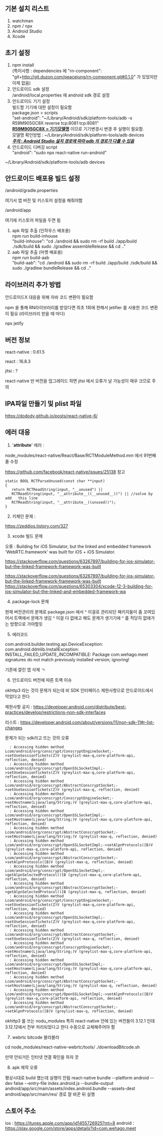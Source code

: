 ## 기본 설치 리스트

1. watchman
2. npm / npx
3. Android Studio
4. Xcode

## 초기 설정

1. npm install<br/>(특이사항 : dependencies 에 "rn-component": "git+http://git.duzon.com/peacejung/rn-component.git#0.1.0" 가 있었지만 이제 없음)
2. 안드로이드 sdk 설정<br/>
   /android/local.properties 에 android sdk 경로 설정
3. 안드로이드 기기 설정<br/>
   빌드할 기기에 대한 설정이 필요함<br/>
   package.json > scripts<br/>
       "set-android": "~/Library/Android/sdk/platform-tools/adb -s R59M905GC8X reverse tcp:8081 tcp:8081"<br/>
   <u>**R59M905GC8X = 기기모델명**</u> 이므로 기기변경시 변경 후 실행이 필요함.<br/>
   모델명 확인방법 : ~/Library/Android/sdk/platform-tools/adb devices<br/>
   *<u>**주의 : Android Studio 설치 경로에 따라 adb 의 경로가 다를 수 있음**</u>*
4. 안드로이드 디버깅 script<br/>
   "android": "sudo npx react-native run-android" 


~/Library/Android/sdk/platform-tools/adb devices

## 안드로이드 배포용 빌드 설정

/android/gradle.properties

여기서 앱 버전 및 키스토어 설정을 해줘야함

/android/app

여기에 키스토어 파일을 두면 됨

1. apk 파일 추출 (인하우스 배포용)<br/>
   npm run build-inhouse<br/>
       "build-inhouse": "cd ./android && sudo rm -rf build ./app/build ./sdk/build && sudo ./gradlew assembleRelease && cd .."
2. aab 파일 추출 (마켓 배포용)<br/>
   npm run build-aab<br/>
       "build-aab": "cd ./android && sudo rm -rf build ./app/build ./sdk/build && sudo ./gradlew bundleRelease && cd .."

## 라이브러리 추가 방법

안드로이드X 대응을 위해 자바 코드 변환이 필요함

npm 을 통해 RN라이브러리를 받았다면 최초 1회에 한해서 jetifier 를 사용한 코드 변환이 필요 (라이브러리 받을 때 마다)

npx jetify

## 버전 정보

react-native : 0.61.5

react : 16.8.3

jitsi : ?

react-native 만 버전을 업그레이드 하면 jitsi 에서 오류가 날 가능성이 매우 크므로 주의

## IPA파일 만들기 및 plist 파일

https://dodody.github.io/posts/react-native-6/

## 에러 대응

1. '__attribute__' 에러 :

node_modules/react-native/React/Base/RCTModuleMethod.mm 에서 91번째줄 수정

https://github.com/facebook/react-native/issues/25138 참고


```
static BOOL RCTParseUnused(const char **input)
{
   return RCTReadString(input, "__unused") ||
   RCTReadString(input, "__attribute__((__unused__))") || //solve by add   this line
   RCTReadString(input, "__attribute__((unused))");
}
```


2. 키체인 문제 :

https://zeddios.tistory.com/327

3. xcode 빌드 문제

오류 : Building for iOS Simulator, but the linked and embedded framework 'WebRTC.framework' was built for iOS + iOS Simulator.

https://stackoverflow.com/questions/63267897/building-for-ios-simulator-but-the-linked-framework-framework-was-built

https://stackoverflow.com/questions/63267897/building-for-ios-simulator-but-the-linked-framework-framework-was-built
https://stackoverflow.com/questions/65303304/xcode-12-3-building-for-ios-simulator-but-the-linked-and-embedded-framework-wa

4. package-lock 문제

현재 버전관리의 문제로 package.json 에서 ^ 이걸로 관리되던 패키지들이 좀 꼬여있어서 트랙에서 문제가 생김
^ 이걸 다 없애고 해도 문제가 생기기에 ^ 를 적당히 없애가는 방향으로 가야할듯

5. 에러코드

com.android.builder.testing.api.DeviceException: com.android.ddmlib.InstallException: INSTALL_FAILED_UPDATE_INCOMPATIBLE: Package com.wehago.meet signatures do not match previously 
installed version; ignoring!

기존에 깔린 앱 삭제 ㄱ

6. 안드로이드 버전에 따른 트랙 이슈

okhttp3 라는 것이 문제가 되는데
비 SDK 인터페이스 제한사항으로 안드로이드에서 막았다고 한다

제한사항 공지 : https://developer.android.com/distribute/best-practices/develop/restrictions-non-sdk-interfaces

리스트 : https://developer.android.com/about/versions/11/non-sdk-11#r-list-changes

문제가 되는 sdk라고 뜨는 것의 오류


      : Accessing hidden method Lcom/android/org/conscrypt/ConscryptEngineSocket;->setUseSessionTickets(Z)V (greylist-max-q,core-platform-api, reflection, denied)
      : Accessing hidden method Lcom/android/org/conscrypt/OpenSSLSocketImpl;->setUseSessionTickets(Z)V (greylist-max-q,core-platform-api, reflection, denied)
      : Accessing hidden method Lcom/android/org/conscrypt/AbstractConscryptSocket;->setUseSessionTickets(Z)V (greylist-max-q, reflection, denied)
      : Accessing hidden method Lcom/android/org/conscrypt/ConscryptEngineSocket;->setHostname(Ljava/lang/String;)V (greylist-max-q,core-platform-api, reflection, denied)
      : Accessing hidden method Lcom/android/org/conscrypt/OpenSSLSocketImpl;->setHostname(Ljava/lang/String;)V (greylist-max-q,core-platform-api, reflection, denied)
      : Accessing hidden method Lcom/android/org/conscrypt/AbstractConscryptSocket;->setHostname(Ljava/lang/String;)V (greylist-max-q, reflection, denied)
      : Accessing hidden method Lcom/android/org/conscrypt/OpenSSLSocketImpl;->setAlpnProtocols([B)V (greylist-max-q,core-platform-api, reflection, denied)
      : Accessing hidden method Lcom/android/org/conscrypt/AbstractConscryptSocket;->setAlpnProtocols([B)V (greylist-max-q, reflection, denied)
      : Accessing hidden method Lcom/android/org/conscrypt/OpenSSLSocketImpl;->getAlpnSelectedProtocol()[B (greylist-max-q,core-platform-api, reflection, denied)
      : Accessing hidden method Lcom/android/org/conscrypt/AbstractConscryptSocket;->getAlpnSelectedProtocol()[B (greylist-max-q, reflection, denied)
      : Accessing hidden method Lcom/android/org/conscrypt/ConscryptEngineSocket;->setUseSessionTickets(Z)V (greylist-max-q,core-platform-api, reflection, denied)
      : Accessing hidden method Lcom/android/org/conscrypt/OpenSSLSocketImpl;->setUseSessionTickets(Z)V (greylist-max-q,core-platform-api, reflection, denied)
      : Accessing hidden method Lcom/android/org/conscrypt/AbstractConscryptSocket;->setUseSessionTickets(Z)V (greylist-max-q, reflection, denied)
      : Accessing hidden method Lcom/android/org/conscrypt/ConscryptEngineSocket;->setHostname(Ljava/lang/String;)V (greylist-max-q,core-platform-api, reflection, denied)
      : Accessing hidden method Lcom/android/org/conscrypt/OpenSSLSocketImpl;->setHostname(Ljava/lang/String;)V (greylist-max-q,core-platform-api, reflection, denied)
      : Accessing hidden method Lcom/android/org/conscrypt/AbstractConscryptSocket;->setHostname(Ljava/lang/String;)V (greylist-max-q, reflection, denied)
      : Accessing hidden method Lcom/android/org/conscrypt/OpenSSLSocketImpl;->setAlpnProtocols([B)V (greylist-max-q,core-platform-api, reflection, denied)
      : Accessing hidden method Lcom/android/org/conscrypt/AbstractConscryptSocket;->setAlpnProtocols([B)V (greylist-max-q, reflection, denied)

okhttp3 를 쓰는 nodu_modules 특히 react-native 안에 있는 버전들이 3.12.1 인데 3.12.12에서 전부 처리되었다고 한다
수동으로 교체해주어야 함

7. webrtc bitcode 블라블라

cd node_modules/react-native-webrtc/tools/
./downloadBitcode.sh

만약 안되거든 인터넷 연결 확인을 하자
끗

8. apk 제작 오류

평상시대로 build 했는데 실행이 안됨
react-native bundle --platform android --dev false --entry-file index.android.js --bundle-output android/app/src/main/assets/index.android.bundle --assets-dest android/app/src/main/res/
경로 잘 바꾼 뒤 실행

## 스토어 주소
ios : https://itunes.apple.com/app/id1455726925?mt=8
android : https://play.google.com/store/apps/details?id=com.wehago.meet